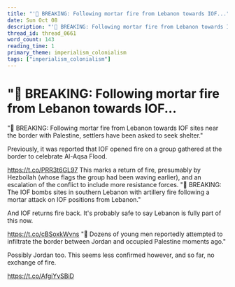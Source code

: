 ```yaml
---
title: "'🚨 BREAKING: Following mortar fire from Lebanon towards IOF..."
date: Sun Oct 08
description: "'🚨 BREAKING: Following mortar fire from Lebanon towards IOF sites near the border with Palestine, settlers have been asked to seek shelter."
thread_id: thread_0661
word_count: 143
reading_time: 1
primary_theme: imperialism_colonialism
tags: ["imperialism_colonialism"]
---
```


# "🚨 BREAKING: Following mortar fire from Lebanon towards IOF...

"🚨 BREAKING: Following mortar fire from Lebanon towards IOF sites near the border with Palestine, settlers have been asked to seek shelter."

Previously, it was reported that IOF opened fire on a group gathered at the border to celebrate Al-Aqsa Flood.

https://t.co/PRR3t6GL97 This marks a return of fire, presumably by Hezbollah (whose flags the group had been waving earlier), and an escalation of the conflict to include more resistance forces. "🚨 BREAKING: The IOF bombs sites in southern Lebanon with artillery fire following a mortar attack on IOF positions from Lebanon."

And IOF returns fire back. It's probably safe to say Lebanon is fully part of this now.

https://t.co/cBSoxkWvns "🚨 Dozens of young men reportedly attempted to infiltrate the border between Jordan and occupied Palestine moments ago."

Possibly Jordan too. This seems less confirmed however, and so far, no exchange of fire. 

https://t.co/AfgiYvSBiD